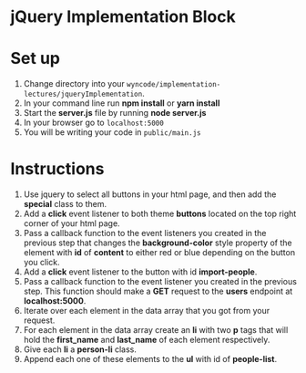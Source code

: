 # jQuery Implementation Block

# Set up

 1. Change directory into your ```wyncode/implementation-lectures/jqueryImplementation```.
 2. In your command line run **npm install** or **yarn install**
 3. Start the **server.js** file by running **node server.js**
 4. In your browser go to ```localhost:5000```
 5. You will be writing your code in ```public/main.js```

# Instructions

 1. Use jquery to select all buttons in your html page, and then add the **special** class to them.
 2. Add a **click** event listener to both theme **buttons** located on the top right corner of your html page.
 3. Pass a callback function to the event listeners you created in the previous step that changes the 
 **background-color** style property of the element with **id** of **content** to either red or blue depending on the button you click.
 4. Add a **click** event listener to the button with id **import-people**.
 5. Pass a callback function to the event listener you created in the previous step. This function should make a  **GET** request to the **users** endpoint at **localhost:5000**.
 6. Iterate over each element in the data array that you got from your request. 
 7. For each element in the data array create an **li** with two **p** tags that will hold the **first_name** and **last_name** of each element respectively.
 8. Give each **li** a **person-li** class.
 9. Append each one of these elements to the **ul** with id of **people-list**.